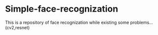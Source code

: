# Simple-face-recognization
This is a repository of face recognization while existing some problems...(cv2,resnet)
